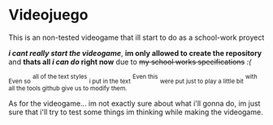 # Videojuego
This is an non-tested videogame that ill start to do as a school-work proyect

***i cant really start the videogame***, **im only allowed to create the repository** and **thats all _i can do_ right now** due to ~~my school works specifications~~ *:(* 

<sub>Even so</sub> <sup>all of the text styles</sup> <sub>i put in the text</sub> <sup>Even this</sup> <sub>were put just to play a little bit</sub> <sup>with all the tools github give us to modify them.</sup>

As for the videogame... im not exactly sure about what i'll gonna do, im just sure that i'll try to test some things im thinking while making the videogame.
